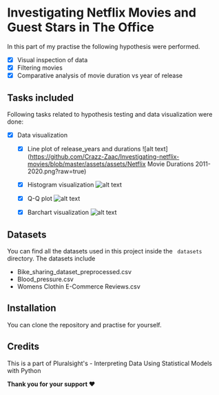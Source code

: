 # Investigating Netflix Movies and Guest Stars in The Office
In this part of my practise the following hypothesis were performed.
- [x] Visual inspection of data
- [x] Filtering movies 
- [x] Comparative analysis of movie duration vs year of release

## Tasks included
Following tasks related to hypothesis testing and data visualization were done:
- [x] Data visualization
    - [x] Line plot of release_years and durations
    ![alt text](https://github.com/Crazz-Zaac/Investigating-netflix-movies/blob/master/assets/assets/Netflix Movie Durations 2011-2020.png?raw=true)
    - [x] Histogram visualization 
    ![alt text](https://github.com/Crazz-Zaac/Investigating-netflix-movies/blob/master/assets/histogram.png?raw=true)
    - [x] Q-Q plot 
    ![alt text](https://github.com/Crazz-Zaac/Investigating-netflix-movies/blob/master/assets/Q-Q_plot_visualization.png?raw=true)
    - [x] Barchart visualization
    ![alt text](https://github.com/Crazz-Zaac/Investigating-netflix-movies/blob/master/assets/bar_chart_visualization.png?raw=true)


## Datasets
You can find all the datasets used in this project inside the ``` datasets``` directory. The datasets include
* Bike_sharing_dataset_preprocessed.csv
* Blood_pressure.csv
* Womens Clothin E-Commerce Reviews.csv


## Installation
You can clone the repository and practise for yourself.

## Credits 
This is a part of Pluralsight's - Interpreting Data Using Statistical Models with Python

<b>Thank you for your support ❤️</b>
